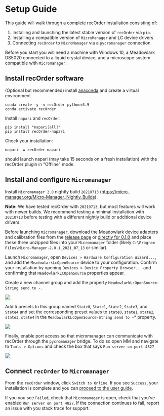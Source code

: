 # Setup Guide

This guide will walk through a complete recOrder installation consisting of:
1. Installing and launching the latest stable version of `recOrder` via `pip`. 
2. Installing a compatible version of `MicroManager` and LC device drivers.
3. Connecting `recOrder` to `MicroManager` via a `pycromanager` connection.

Before you start you will need a machine with Windows 10, a Meadowlark DS5020 connected to a liquid crystal device, and a microscope system compatible with `Micromanager`. 

## Install recOrder software

(Optional but recommended) install [anaconda](https://www.anaconda.com/products/distribution) and create a virtual environment  
```
conda create -y -n recOrder python=3.9
conda activate recOrder
```

Install `napari` and `recOrder`:
```
pip install "napari[all]"
pip install recOrder-napari
```

Check your installation:
```
napari -w recOrder-napari
```
should launch napari (may take 15 seconds on a fresh installation) with the recOrder plugin in "Offline" mode. 
 
## Install and configure `Micromanager`

Install `Micromanager 2.0` nightly build `20210713` (https://micro-manager.org/Micro-Manager_Nightly_Builds). 

**Note:** We have tested recOrder with `20210713`, but most features will work with newer builds. We recommend testing a minimal installation with `20210713` before testing with a different nightly build or additional device drivers. 

Before launching `Micromanager`, download the Meadowlark device adapters and calibration files from the [release page](https://github.com/mehta-lab/recOrder/releases/) or [directly for 0.1.0](https://github.com/mehta-lab/recOrder/releases/download/0.1.0/recOrder-0.1.0-device-drivers.zip) and place these three unzipped files into your `Micromanager` folder (likely `C:\Program Files\Micro-Manager-2.0.1_2021_07_13` or similar). 

Launch `Micromanager`, open `Devices > Hardware Configuration Wizard...`, and add the `MeadowlarkLcOpenSource` device to your configuration. Confirm your installation by opening `Devices > Device Property Browser...` and confirming that `MeadowlarkLCOpenSource` properties appear. 

Create a new channel group and add the property `MeadowlarkLcOpenSource-String send to -`. 

![](https://github.com/mehta-lab/recOrder/blob/main/docs/images/create_group.png)

Add 5 presets to this group named `State0`, `State1`, `State2`, `State3`, and `State4` and set the corresponding preset values to `state0`, `state1`, `state2`, `state3`, `state4` in the `MeadowlarkLcOpenSource-String send to –`* property. 

![](https://github.com/mehta-lab/recOrder/blob/main/docs/images/create_preset.png)

Finally, enable port access so that micromanager can communicate with recOrder through the `pycromanager` bridge. To do so open MM and navigate to `Tools > Options` and check the box that says `Run server on port 4827`

![](https://github.com/mehta-lab/recOrder/blob/main/docs/images/run_port.png)

## Connect `recOrder` to `Micromanager`

From the `recOrder` window, click `Switch to Online`. If you see `Success`, your installation is complete and you can [proceed to the user guide](https://github.com/mehta-lab/recOrder/wiki/recOrder-User-Guide). 

If you you see `Failed`, check that `Micromanager` is open, check that you've enabled `Run server on port 4827`. If the connection continues to fail, report an issue with you stack trace for support. 
